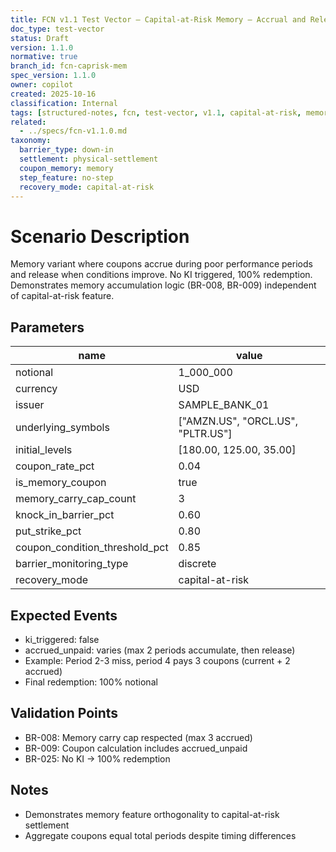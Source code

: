 ```yaml
---
title: FCN v1.1 Test Vector – Capital-at-Risk Memory – Accrual and Release
doc_type: test-vector
status: Draft
version: 1.1.0
normative: true
branch_id: fcn-caprisk-mem
spec_version: 1.1.0
owner: copilot
created: 2025-10-16
classification: Internal
tags: [structured-notes, fcn, test-vector, v1.1, capital-at-risk, memory, accrual]
related:
  - ../specs/fcn-v1.1.0.md
taxonomy:
  barrier_type: down-in
  settlement: physical-settlement
  coupon_memory: memory
  step_feature: no-step
  recovery_mode: capital-at-risk
---
```


# Scenario Description
Memory variant where coupons accrue during poor performance periods and release when conditions improve. No KI triggered, 100% redemption. Demonstrates memory accumulation logic (BR-008, BR-009) independent of capital-at-risk feature.

## Parameters
| name | value |
|------|-------|
| notional | 1_000_000 |
| currency | USD |
| issuer | SAMPLE_BANK_01 |
| underlying_symbols | ["AMZN.US", "ORCL.US", "PLTR.US"] |
| initial_levels | [180.00, 125.00, 35.00] |
| coupon_rate_pct | 0.04 |
| is_memory_coupon | true |
| memory_carry_cap_count | 3 |
| knock_in_barrier_pct | 0.60 |
| put_strike_pct | 0.80 |
| coupon_condition_threshold_pct | 0.85 |
| barrier_monitoring_type | discrete |
| recovery_mode | capital-at-risk |

## Expected Events
- ki_triggered: false
- accrued_unpaid: varies (max 2 periods accumulate, then release)
- Example: Period 2-3 miss, period 4 pays 3 coupons (current + 2 accrued)
- Final redemption: 100% notional

## Validation Points
- BR-008: Memory carry cap respected (max 3 accrued)
- BR-009: Coupon calculation includes accrued_unpaid
- BR-025: No KI → 100% redemption

## Notes
- Demonstrates memory feature orthogonality to capital-at-risk settlement
- Aggregate coupons equal total periods despite timing differences
